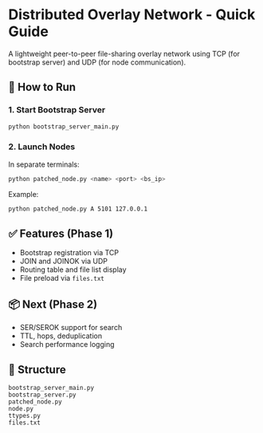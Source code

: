 # Distributed Overlay Network - Quick Guide

A lightweight peer-to-peer file-sharing overlay network using TCP (for bootstrap server) and UDP (for node communication).

## 🔧 How to Run

### 1. Start Bootstrap Server

```bash
python bootstrap_server_main.py
```

### 2. Launch Nodes

In separate terminals:

```bash
python patched_node.py <name> <port> <bs_ip>
```

Example:

```bash
python patched_node.py A 5101 127.0.0.1
```

## ✅ Features (Phase 1)
- Bootstrap registration via TCP
- JOIN and JOINOK via UDP
- Routing table and file list display
- File preload via `files.txt`

## 📦 Next (Phase 2)
- SER/SEROK support for search
- TTL, hops, deduplication
- Search performance logging

## 📂 Structure

```
bootstrap_server_main.py
bootstrap_server.py
patched_node.py
node.py
ttypes.py
files.txt
```
